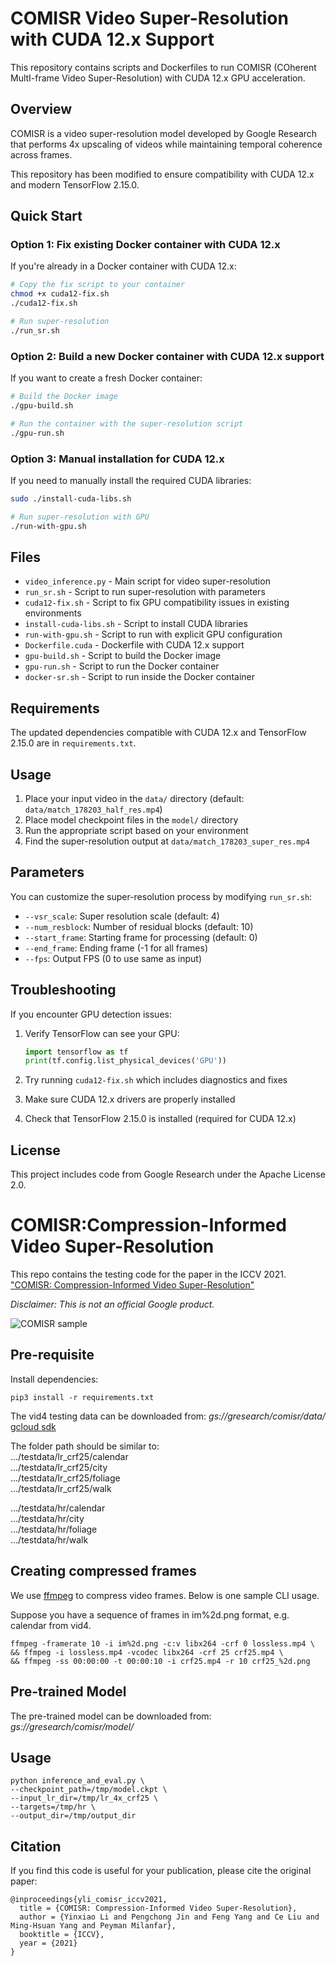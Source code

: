 # COMISR Video Super-Resolution with CUDA 12.x Support

This repository contains scripts and Dockerfiles to run COMISR (COherent MultI-frame Video Super-Resolution) with CUDA 12.x GPU acceleration.

## Overview

COMISR is a video super-resolution model developed by Google Research that performs 4x upscaling of videos while maintaining temporal coherence across frames.

This repository has been modified to ensure compatibility with CUDA 12.x and modern TensorFlow 2.15.0.

## Quick Start

### Option 1: Fix existing Docker container with CUDA 12.x

If you're already in a Docker container with CUDA 12.x:

```bash
# Copy the fix script to your container
chmod +x cuda12-fix.sh
./cuda12-fix.sh

# Run super-resolution
./run_sr.sh
```

### Option 2: Build a new Docker container with CUDA 12.x support

If you want to create a fresh Docker container:

```bash
# Build the Docker image
./gpu-build.sh

# Run the container with the super-resolution script
./gpu-run.sh
```

### Option 3: Manual installation for CUDA 12.x

If you need to manually install the required CUDA libraries:

```bash
sudo ./install-cuda-libs.sh

# Run super-resolution with GPU
./run-with-gpu.sh
```

## Files

- `video_inference.py` - Main script for video super-resolution
- `run_sr.sh` - Script to run super-resolution with parameters
- `cuda12-fix.sh` - Script to fix GPU compatibility issues in existing environments
- `install-cuda-libs.sh` - Script to install CUDA libraries
- `run-with-gpu.sh` - Script to run with explicit GPU configuration
- `Dockerfile.cuda` - Dockerfile with CUDA 12.x support
- `gpu-build.sh` - Script to build the Docker image
- `gpu-run.sh` - Script to run the Docker container
- `docker-sr.sh` - Script to run inside the Docker container

## Requirements

The updated dependencies compatible with CUDA 12.x and TensorFlow 2.15.0 are in `requirements.txt`.

## Usage

1. Place your input video in the `data/` directory (default: `data/match_178203_half_res.mp4`)
2. Place model checkpoint files in the `model/` directory
3. Run the appropriate script based on your environment
4. Find the super-resolution output at `data/match_178203_super_res.mp4`

## Parameters

You can customize the super-resolution process by modifying `run_sr.sh`:

- `--vsr_scale`: Super resolution scale (default: 4)
- `--num_resblock`: Number of residual blocks (default: 10)
- `--start_frame`: Starting frame for processing (default: 0)
- `--end_frame`: Ending frame (-1 for all frames)
- `--fps`: Output FPS (0 to use same as input)

## Troubleshooting

If you encounter GPU detection issues:

1. Verify TensorFlow can see your GPU:
   ```python
   import tensorflow as tf
   print(tf.config.list_physical_devices('GPU'))
   ```

2. Try running `cuda12-fix.sh` which includes diagnostics and fixes
3. Make sure CUDA 12.x drivers are properly installed
4. Check that TensorFlow 2.15.0 is installed (required for CUDA 12.x)

## License

This project includes code from Google Research under the Apache License 2.0.

# COMISR:Compression-Informed Video Super-Resolution

This repo contains the testing code for the paper in the ICCV 2021.
["COMISR: Compression-Informed Video Super-Resolution"](https://arxiv.org/abs/2105.01237)

*Disclaimer: This is not an official Google product.*

![COMISR sample](resources/comisr.png)

## Pre-requisite

Install dependencies:
```
pip3 install -r requirements.txt
```

The vid4 testing data can be downloaded from: *gs://gresearch/comisr/data/*
[gcloud sdk](https://cloud.google.com/sdk/docs/install)

The folder path should be similar to:\
.../testdata/lr_crf25/calendar\
.../testdata/lr_crf25/city\
.../testdata/lr_crf25/foliage\
.../testdata/lr_crf25/walk

.../testdata/hr/calendar\
.../testdata/hr/city\
.../testdata/hr/foliage\
.../testdata/hr/walk

## Creating compressed frames
We use [ffmpeg](https://www.ffmpeg.org/) to compress video frames. Below is one sample CLI usage.

Suppose you have a sequence of frames in im%2d.png format, e.g. calendar from vid4.

```shell
ffmpeg -framerate 10 -i im%2d.png -c:v libx264 -crf 0 lossless.mp4 \
&& ffmpeg -i lossless.mp4 -vcodec libx264 -crf 25 crf25.mp4 \
&& ffmpeg -ss 00:00:00 -t 00:00:10 -i crf25.mp4 -r 10 crf25_%2d.png
```

## Pre-trained Model
The pre-trained model can be downloaded from: *gs://gresearch/comisr/model/*


## Usage
```shell
python inference_and_eval.py \
--checkpoint_path=/tmp/model.ckpt \
--input_lr_dir=/tmp/lr_4x_crf25 \
--targets=/tmp/hr \
--output_dir=/tmp/output_dir
```

## Citation
If you find this code is useful for your publication, please cite the original paper:
```
@inproceedings{yli_comisr_iccv2021,
  title = {COMISR: Compression-Informed Video Super-Resolution},
  author = {Yinxiao Li and Pengchong Jin and Feng Yang and Ce Liu and Ming-Hsuan Yang and Peyman Milanfar},
  booktitle = {ICCV},
  year = {2021}
}
```


